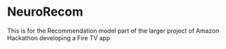 # NeuroRecom
This is for the Recommendation model part of the larger project of Amazon Hackathon developing a Fire TV app
